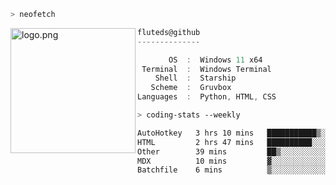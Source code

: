 ```zsh
> neofetch
```

<!--img align="left" src="https://github.com/fluteds.png" alt="logo.png" width="200"/>-->
<img align="left" src="https://external-content.duckduckgo.com/iu/?u=https%3A%2F%2F78.media.tumblr.com%2F975fca5f82161b190efdcaa05ffbd4ec%2Ftumblr_p6q6m9TJF01x3p3jmo1_500.png&f=1&nofb=1" alt="logo.png" width="200"/>

```csharp
fluteds@github
--------------

       OS  :  Windows 11 x64
 Terminal  :  Windows Terminal
    Shell  :  Starship
   Scheme  :  Gruvbox
Languages  :  Python, HTML, CSS
```

```zsh
> coding-stats --weekly
```

<!--START_SECTION:waka-->

```txt
AutoHotkey   3 hrs 10 mins   ███████████▒░░░░░░░░░░░░░   44.95 %
HTML         2 hrs 47 mins   ██████████░░░░░░░░░░░░░░░   39.65 %
Other        39 mins         ██▒░░░░░░░░░░░░░░░░░░░░░░   09.24 %
MDX          10 mins         ▓░░░░░░░░░░░░░░░░░░░░░░░░   02.40 %
Batchfile    6 mins          ▒░░░░░░░░░░░░░░░░░░░░░░░░   01.44 %
```

<!--END_SECTION:waka-->
